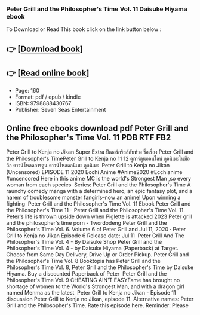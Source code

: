 ### Peter Grill and the Philosopher's Time Vol. 11 Daisuke Hiyama ebook

To Download or Read This book click on the link button below :

## 👉  [**[Download book](http://get-pdfs.com/download.php?group=book&from=github.com&id=693522&lnk=1079 "Download book")**]

## 👉  [**[Read online book](http://get-pdfs.com/download.php?group=book&from=github.com&id=693522&lnk=1079 "Read online book")**]


* Page: 160
* Format: pdf / epub / kindle
* ISBN: 9798888430767
* Publisher: Seven Seas Entertainment



## Online free ebooks download pdf Peter Grill and the Philosopher's Time Vol. 11 PDB RTF FB2



 Peter Grill to Kenja no Jikan Super Extra ปีเตอร์กริลล์กับห้วง ชื่อเรื่อง Peter Grill and the Philosopher&#039;s TimePeter Grill to Kenja no 11 12 ดูการ์ตูนออนไลน์ ดูอนิเมะในมือถือ ดาวน์โหลดการตูน ดาวน์โหลดอนิเมะ ดูอนิเมะ 
 Peter Grill to Kenja no Jikan (Uncensored) EPISODE 11 2020 Ecchi Anime #Anime2020 #Ecchianime #uncencored Here in this anime MC is the world&#039;s Strongest Man ,so every woman from each species 
 Series: Peter Grill and the Philosopher&#039;s Time A raunchy comedy manga with a determined hero, an epic fantasy plot, and a harem of troublesome monster fangirls–now an anime! Upon winning a fighting 
 Peter Grill and the Philosopher&#039;s Time Vol. 11 Ebook Peter Grill and the Philosopher&#039;s Time 11 - Peter Grill and the Philosopher&#039;s Time Vol. 11. Peter&#039;s life is thrown upside down when Piglette is attacked
 2023 Peter grill and the philosopher&#039;s time porn  - Twordodeng Peter Grill and the Philosopher&#039;s Time Vol. 6. Volume 6 of Peter Grill and Jul 11, 2020 · Peter Grill to Kenja no Jikan Episode 6 Release date: Jul 11 
 Peter Grill And The Philosopher&#039;s Time Vol. 4 - By Daisuke Shop Peter Grill and the Philosopher&#039;s Time Vol. 4 - by Daisuke Hiyama (Paperback) at Target. Choose from Same Day Delivery, Drive Up or Order Pickup.
 Peter Grill and the Philosopher&#039;s Time Vol. 8 Booktopia has Peter Grill and the Philosopher&#039;s Time Vol. 8, Peter Grill and the Philosopher&#039;s Time by Daisuke Hiyama. Buy a discounted Paperback of Peter 
 Peter Grill and the Philosopher&#039;s Time Vol. 9 CHEATING AIN&#039;T EASYFame has brought no shortage of women to the World&#039;s Strongest Man, and with a dragon girl named Menma as the latest 
 Peter Grill to Kenja no Jikan - Episode 11 discussion Peter Grill to Kenja no Jikan, episode 11. Alternative names: Peter Grill and the Philosopher&#039;s Time. Rate this episode here. Reminder: Please 






